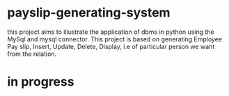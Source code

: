 # payslip-generating-system
this project aims to illustrate the application of dbms in python using the MySql and mysql connector.
This project is based on generating Employee Pay slip, Insert, Update, Delete, Display, i.e
 of particular person we want from the relation.

# in progress 